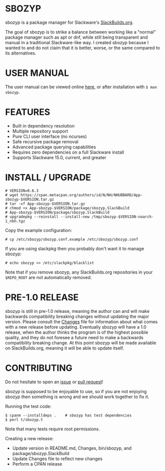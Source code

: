 # SBOZYP

sbozyp is a package manager for Slackware's [SlackBuilds.org](https://slackbuilds.org/).

The goal of sbozyp is to strike a balance between working like a "normal" package manager such as apt or dnf, while still being transparent and manual in a traditional Slackware-like way. I created sbozyp because I wanted to and do not claim that it is better, worse, or the same compared to its alternatives.

# USER MANUAL

The user manual can be viewed online [here](https://metacpan.org/release/NHUBBARD/App-sbozyp-0.6.3/view/bin/sbozyp), or after installation with `$ man sbozyp`.

# FEATURES

* Built in dependency resolution
* Multiple repository support
* Pure CLI user interface (no ncurses)
* Safe recursive package removal
* Advanced package querying capabilities
* Requires zero dependencies on a full Slackware install
* Supports Slackware 15.0, current, and greater

# INSTALL / UPGRADE

```
# VERSION=0.6.3
# wget https://cpan.metacpan.org/authors/id/N/NH/NHUBBARD/App-sbozyp-$VERSION.tar.gz
# tar -xf App-sbozyp-$VERSION.tar.gz
# chmod +x App-sbozyp-$VERSION/package/sbozyp.SlackBuild
# App-sbozyp-$VERSION/package/sbozyp.SlackBuild
# upgradepkg --reinstall --install-new /tmp/sbozyp-$VERSION-noarch-1_nbh.tgz
```

Copy the example configuration:
```
# cp /etc/sbozyp/sbozyp.conf.example /etc/sbozyp/sbozyp.conf
```

If you are using slackpkg then you probably don't want it to manage sbozyp:
```
# echo sbozyp >> /etc/slackpkg/blacklist
```

Note that if you remove sbozyp, any SlackBuilds.org repositories in your `$REPO_ROOT` are not automatically removed.

# PRE-1.0 RELEASE

sbozyp is still in pre-1.0 release, meaning the author can and will make backwards compatibility breaking changes without updating the major version. Please consult the [Changes](./Changes) file for information about what comes with a new release before updating. Eventually sbozyp will have a 1.0 release, when the author thinks the program is of the highest possible quality, and they do not foresee a future need to make a backwards compatibility breaking change. At this point sbozyp will be made available on SlackBuilds.org, meaning it will be able to update itself.

# CONTRIBUTING

Do not hesitate to open an [issue](https://github.com/NicholasBHubbard/sbozyp/issues/new) or [pull request](https://github.com/NicholasBHubbard/sbozyp/compare)!

sbozyp is supposed to be enjoyable to use, so if you are not enjoying sbozyp then something is wrong and we should work together to fix it.

Running the test code:

```
$ cpanm --installdeps .    # sbozyp has test dependencies
$ perl t/sbozyp.t
```

Note that many tests require root permissions.

Creating a new release:

* Update version in README.md, Changes, bin/sbozyp, and package/sbozyp.SlackBuild
* Update Changes file to reflect new changes
* Perform a CPAN release
